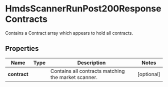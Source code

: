 

# HmdsScannerRunPost200ResponseContracts

Contains a Contract array which appears to hold all contracts.

## Properties

| Name | Type | Description | Notes |
|------------ | ------------- | ------------- | -------------|
|**contract** |  | Contains all contracts matching the market scanner. |  [optional] |



